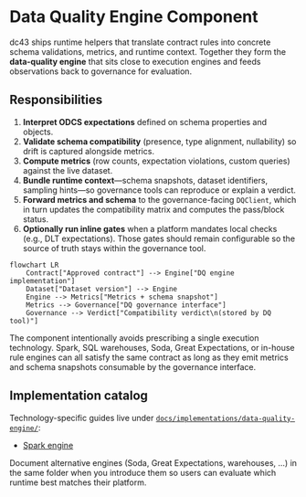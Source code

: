 # Data Quality Engine Component

dc43 ships runtime helpers that translate contract rules into concrete
schema validations, metrics, and runtime context. Together they form the
**data-quality engine** that sits close to execution engines and feeds
observations back to governance for evaluation.

## Responsibilities

1. **Interpret ODCS expectations** defined on schema properties and
   objects.
2. **Validate schema compatibility** (presence, type alignment,
   nullability) so drift is captured alongside metrics.
3. **Compute metrics** (row counts, expectation violations, custom
   queries) against the live dataset.
4. **Bundle runtime context**—schema snapshots, dataset identifiers,
   sampling hints—so governance tools can reproduce or explain a verdict.
5. **Forward metrics and schema** to the governance-facing `DQClient`,
   which in turn updates the compatibility matrix and computes the
   pass/block status.
6. **Optionally run inline gates** when a platform mandates local checks
   (e.g., DLT expectations). Those gates should remain configurable so
   the source of truth stays within the governance tool.

```mermaid
flowchart LR
    Contract["Approved contract"] --> Engine["DQ engine implementation"]
    Dataset["Dataset version"] --> Engine
    Engine --> Metrics["Metrics + schema snapshot"]
    Metrics --> Governance["DQ governance interface"]
    Governance --> Verdict["Compatibility verdict\n(stored by DQ tool)"]
```

The component intentionally avoids prescribing a single execution
technology. Spark, SQL warehouses, Soda, Great Expectations, or in-house
rule engines can all satisfy the same contract as long as they emit
metrics and schema snapshots consumable by the governance interface.

## Implementation catalog

Technology-specific guides live under
[`docs/implementations/data-quality-engine/`](implementations/data-quality-engine/):

- [Spark engine](implementations/data-quality-engine/spark.md)

Document alternative engines (Soda, Great Expectations, warehouses, ...)
in the same folder when you introduce them so users can evaluate which
runtime best matches their platform.

